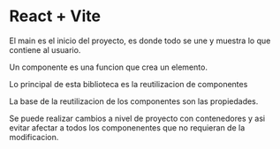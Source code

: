 # React + Vite

El main es el inicio del proyecto, es donde todo se une y muestra lo que contiene al usuario.

Un componente es una funcion que crea un elemento.

Lo principal de esta biblioteca es la reutilizacion de componentes

La base de la reutilizacion de los componentes son las propiedades.

Se puede realizar cambios a nivel de proyecto con contenedores y asi evitar afectar a todos los componenentes que no requieran de la modificacion.


